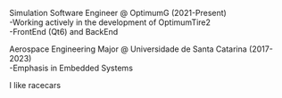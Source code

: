 Simulation Software Engineer @ OptimumG (2021-Present)  
-Working actively in the development of OptimumTire2  
-FrontEnd (Qt6) and BackEnd

Aerospace Engineering Major @ Universidade de Santa Catarina (2017-2023)  
-Emphasis in Embedded Systems

I like racecars
